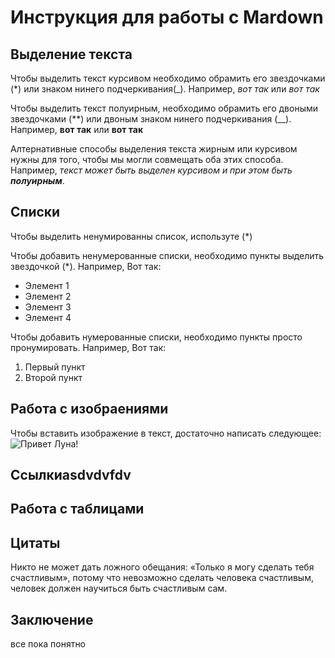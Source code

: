 # Инструкция для работы с Mardown

## Выделение текста

Чтобы выделить текст курсивом необходимо обрамить его звездочками (*) или знаком нинего подчеркивания(_). Например, *вот так* или _вот так_

Чтобы выделить текст полуирным, необходимо обрамить его двоными звездочками (**) или двоным знаком нинего подчеркивания (__). Например, **вот так** или __вот так__

Алтернативные способы выделения текста жирным или курсивом нужны  для того, чтобы мы могли совмещать оба этих способа. Например, _текст может быть выделен курсивом и при этом быть **полуирным**_.

## Списки
Чтобы выделить ненумированны список, используте (*)

Чтобы добавить ненумерованные списки, необходимо пункты выделить звездочкой (*). Например, Вот так:
* Элемент 1
* Элемент 2
* Элемент 3
* Элемент 4

Чтобы добавить нумерованные списки, необходимо пункты просто пронумировать. Например, Вот так:

1. Первый пункт
2. Второй пункт

## Работа с изобраениями

Чтобы вставить изображение в текст, достаточно написать следующее: ![Привет Луна!](2022-07-13_19-02-19-306.jpg)

## Ссылкиasdvdvfdv

## Работа с таблицами

## Цитаты
Никто не может дать ложного обещания: «Только я могу сделать тебя счастливым», потому что невозможно сделать человека счастливым, человек должен научиться быть счастливым сам.

## Заключение
все пока понятно
